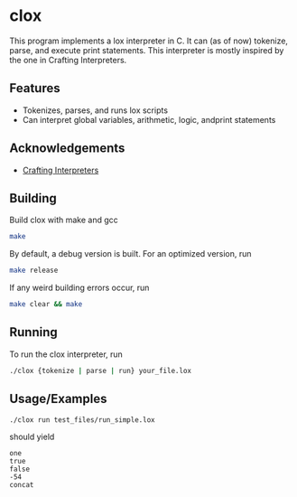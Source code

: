 
# clox

This program implements a lox interpreter in C. It can (as of now) tokenize, parse, and execute print statements. This interpreter is mostly inspired by the one in Crafting Interpreters.


## Features

- Tokenizes, parses, and runs lox scripts
- Can interpret global variables, arithmetic, logic, andprint statements


## Acknowledgements

 - [Crafting Interpreters](https://craftinginterpreters.com/)


## Building

Build clox with make and gcc

```bash
make
```

By default, a debug version is built. For an optimized version, run

```bash
make release
```

If any weird building errors occur, run


```bash
make clear && make
```

## Running

To run the clox interpreter, run

```bash
./clox {tokenize | parse | run} your_file.lox
```


## Usage/Examples

```bash
./clox run test_files/run_simple.lox
```
should yield

```bash8
one
true
false
-54
concat
```

